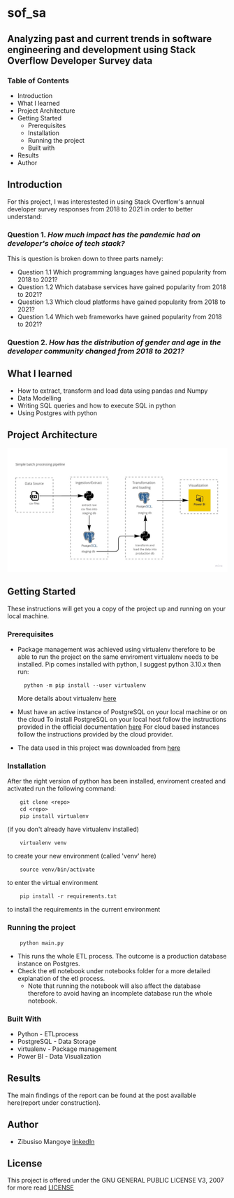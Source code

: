 # sof_sa
## Analyzing past and current trends in software engineering and development using Stack Overflow Developer Survey data

### Table of Contents
- Introduction
- What I learned
- Project Architecture
- Getting Started
    - Prerequisites
    - Installation
    - Running the project
    - Built with
- Results
- Author 

## Introduction 

For this project, I was interestested in using Stack Overflow's annual developer survey responses from 2018 to 2021 in order to better understand:

### Question 1. *How much impact has the pandemic had on developer's choice of tech stack?*
This is question is broken down to three parts namely:
- Question 1.1 Which programming languages have gained popularity from 2018 to 2021?
- Question 1.2 Which database services have gained popularity from 2018 to 2021?
- Question 1.3 Which cloud platforms have gained popularity from 2018 to 2021?
- Question 1.4 Which web frameworks have gained popularity from 2018 to 2021?
### Question 2. *How has the distribution of gender and age in the developer community changed from 2018 to 2021?*

## What I learned 

- How to extract, transform and load data using pandas and Numpy 
- Data Modelling 
- Writing SQL queries and how to execute SQL in python 
- Using Postgres with python

## Project Architecture 
![img](img\Batch_Processing_pipeline.jpg)

## Getting Started

These instructions will get you a copy of the project up and running on your local machine.

### Prerequisites

- Package management was achieved using virtualenv therefore to be able to run the project on the same enviroment virtualenv needs to be installed. 
    Pip comes installed with python, I suggest python 3.10.x then run:

        python -m pip install --user virtualenv
    More details about virtualenv [here](https://virtualenv.pypa.io/en/latest/user_guide.html#introduction)

- Must have an active instance of PostgreSQL on your local machine or on the cloud 
    To install PostgreSQL on your local host follow the instructions provided in the official documentation [here](https://www.postgresql.org/docs/current/tutorial-install.html)
    For cloud based instances follow the instructions provided by the cloud provider.

- The data used in this project was downloaded from [here](https://insights.stackoverflow.com/survey)

### Installation

After the right version of python has been installed, enviroment created and activated run the following command:

        git clone <repo>
        cd <repo>
        pip install virtualenv 
(if you don't already have virtualenv installed)

        virtualenv venv 
to create your new environment (called 'venv' here)

        source venv/bin/activate 
to enter the virtual environment

        pip install -r requirements.txt 
to install the requirements in the current environment

### Running the project

        python main.py
 
- This runs the whole ETL process. The outcome is a production database instance on Postgres.
- Check the etl notebook under notebooks folder for a more detailed explanation of the etl process. 
  - Note that running the notebook will also affect the database therefore to avoid having an incomplete database run the whole notebook. 

### Built With

- Python - ETLprocess
- PostgreSQL - Data Storage
- virtualenv - Package management
- Power BI - Data Visualization

## Results

The main findings of the report can be found at the post available here(report under construction).

## Author 

- Zibusiso Mangoye
    [linkedIn](https://www.linkedin.com/in/zibusiso-n-mangoye-411227173)

## License
This project is offered under the GNU GENERAL PUBLIC LICENSE V3, 2007 for more read [LICENSE](LICENSE) 